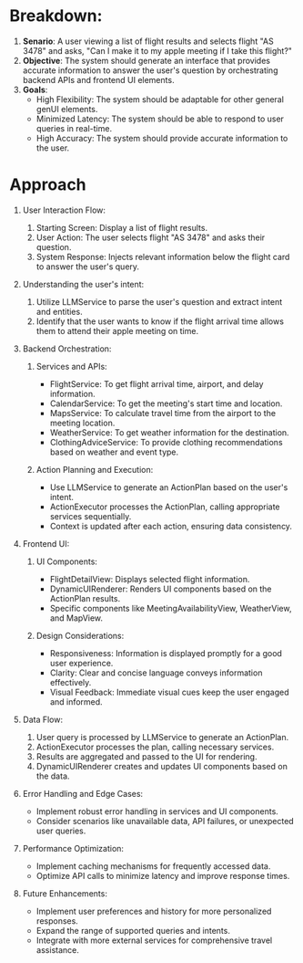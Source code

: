 # Breakdown:
1. **Senario**: A user viewing a list of flight results and selects flight "AS 3478" and asks, "Can I make it to my apple meeting if I take this flight?"
2. **Objective**: The system should generate an interface that provides accurate information to answer the user's question by orchestrating backend APIs and frontend UI elements.
3. **Goals**:
   - High Flexibility: The system should be adaptable for other general genUI elements.
   - Minimized Latency: The system should be able to respond to user queries in real-time.
   - High Accuracy: The system should provide accurate information to the user.
# Approach
1. User Interaction Flow:
   1. Starting Screen: Display a list of flight results.
   2. User Action: The user selects flight "AS 3478" and asks their question.
   3. System Response: Injects relevant information below the flight card to answer the user's query.

2. Understanding the user's intent:
   1. Utilize LLMService to parse the user's question and extract intent and entities.
   2. Identify that the user wants to know if the flight arrival time allows them to attend their apple meeting on time.
   

3. Backend Orchestration:
   1. Services and APIs:
      - FlightService: To get flight arrival time, airport, and delay information.
      - CalendarService: To get the meeting's start time and location.
      - MapsService: To calculate travel time from the airport to the meeting location.
      - WeatherService: To get weather information for the destination.
      - ClothingAdviceService: To provide clothing recommendations based on weather and event type.
   
   2. Action Planning and Execution:
      - Use LLMService to generate an ActionPlan based on the user's intent.
      - ActionExecutor processes the ActionPlan, calling appropriate services sequentially.
      - Context is updated after each action, ensuring data consistency.

4. Frontend UI:
   1. UI Components:
      - FlightDetailView: Displays selected flight information.
      - DynamicUIRenderer: Renders UI components based on the ActionPlan results.
      - Specific components like MeetingAvailabilityView, WeatherView, and MapView.
   
   2. Design Considerations:
      - Responsiveness: Information is displayed promptly for a good user experience.
      - Clarity: Clear and concise language conveys information effectively.
      - Visual Feedback: Immediate visual cues keep the user engaged and informed.

5. Data Flow:
   1. User query is processed by LLMService to generate an ActionPlan.
   2. ActionExecutor processes the plan, calling necessary services.
   3. Results are aggregated and passed to the UI for rendering.
   4. DynamicUIRenderer creates and updates UI components based on the data.

6. Error Handling and Edge Cases:
   - Implement robust error handling in services and UI components.
   - Consider scenarios like unavailable data, API failures, or unexpected user queries.

7. Performance Optimization:
   - Implement caching mechanisms for frequently accessed data.
   - Optimize API calls to minimize latency and improve response times.

8. Future Enhancements:
   - Implement user preferences and history for more personalized responses.
   - Expand the range of supported queries and intents.
   - Integrate with more external services for comprehensive travel assistance.
